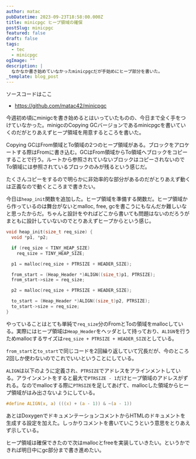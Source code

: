 ```yaml
---
author: matac
pubDatetime: 2023-09-23T18:58:00.000Z
title: minicpgc ヒープ領域の確保
postSlug: minicpgc
featured: false
draft: false
tags:
  - tec
  - minicpgc
ogImage: ""
description: |
  なかなか書き始めていなかったminicpgcだが手始めにヒープ部分を書いた。
_template: blog_post
---
```


ソースコードはここ

- https://github.com/matac42/minicpgc

今週初め頃にminigcを書き始めるとはいっていたものの、今日まで全く手をつけていなかった。minigcのCopying GCバージョンであるminicpgcを書いていくのだがとりあえずヒープ領域を用意するところを書いた。

Copying GCはFrom領域とTo領域の2つのヒープ領域がある。ブロックをアロケートする際はFromに書き込む。GCはFrom領域からTo領域へブロックをコピーすることで行う。ルートから参照されていないブロックはコピーされないのでTo領域には参照されているブロックのみが残るという感じだ。

たくさんコピーをするので明らかに非効率的な部分があるのだがとりあえず動くは正義なので動くところまで書きたい。

今日は`heap_init`関数を追加した。ヒープ領域を準備する関数だ。ヒープ領域から作っているのは舞台がないとmalloc, free, gcを書こうにもなんだか難しいなと思ったからだ。ちゃんと設計をやればどこから書いても問題はないのだろうがまともに設計していないのでとりあえずヒープからという感じ。

```c
void heap_init(size_t req_size) {
  void *p1, *p2;

  if (req_size < TINY_HEAP_SIZE)
    req_size = TINY_HEAP_SIZE;

  p1 = malloc(req_size + PTRSIZE + HEADER_SIZE);

  from_start = (Heap_Header *)ALIGN((size_t)p1, PTRSIZE);
  from_start->size = req_size;

  p2 = malloc(req_size + PTRSIZE + HEADER_SIZE);

  to_start = (Heap_Header *)ALIGN((size_t)p2, PTRSIZE);
  to_start->size = req_size;
}
```

やっていることはとても単純で`req_size`分のFromとToの領域をmallocしている。実際にはヒープ領域は`Heap_Header`をヘッダとして持っており、`ALIGN`を行うためmallocするサイズは`req_size + PTRSIZE + HEADER_SIZE`としている。

`from_start`と`to_start`で同じコードを2回繰り返していて冗長だが、今のところ2回しか使わないのでこれでいいということにしている。

`ALIGN`は以下のように定義され、`PTRSIZE`でアドレスをアラインメントしている。アラインメントをすると最大で`PTRSIZE - 1`だけヒープ領域のアドレスがずれる。なのでmallocする際に`PTRSIZE`を足してあげて、mallocした領域からヒープ領域がはみ出さないようにしている。

```c
#define ALIGN(x, a) (((x) + (a - 1)) & ~(a - 1))
```

あとはDoxygenでドキュメンテーションコメントからHTMLのドキュメントを生成する設定を加えた。しっかりコメントを書いていこうという意思をとりあえず示している。

ヒープ領域は確保できたので次はmallocとfreeを実装していきたい。というかできれば明日中にgc部分まで書き進めたい。
